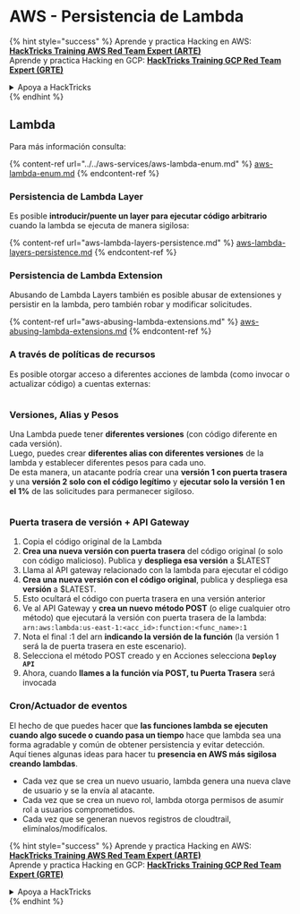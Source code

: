 # AWS - Persistencia de Lambda

{% hint style="success" %}
Aprende y practica Hacking en AWS:<img src="../../../../.gitbook/assets/image (1) (1) (1) (1).png" alt="" data-size="line">[**HackTricks Training AWS Red Team Expert (ARTE)**](https://training.hacktricks.xyz/courses/arte)<img src="../../../../.gitbook/assets/image (1) (1) (1) (1).png" alt="" data-size="line">\
Aprende y practica Hacking en GCP: <img src="../../../../.gitbook/assets/image (2) (1).png" alt="" data-size="line">[**HackTricks Training GCP Red Team Expert (GRTE)**<img src="../../../../.gitbook/assets/image (2) (1).png" alt="" data-size="line">](https://training.hacktricks.xyz/courses/grte)

<details>

<summary>Apoya a HackTricks</summary>

* Revisa los [**planes de suscripción**](https://github.com/sponsors/carlospolop)!
* **Únete al** 💬 [**grupo de Discord**](https://discord.gg/hRep4RUj7f) o al [**grupo de telegram**](https://t.me/peass) o **síguenos** en **Twitter** 🐦 [**@hacktricks\_live**](https://twitter.com/hacktricks_live)**.**
* **Comparte trucos de hacking enviando PRs a los** [**HackTricks**](https://github.com/carlospolop/hacktricks) y [**HackTricks Cloud**](https://github.com/carlospolop/hacktricks-cloud) repos de github.

</details>
{% endhint %}

## Lambda

Para más información consulta:

{% content-ref url="../../aws-services/aws-lambda-enum.md" %}
[aws-lambda-enum.md](../../aws-services/aws-lambda-enum.md)
{% endcontent-ref %}

### Persistencia de Lambda Layer

Es posible **introducir/puente un layer para ejecutar código arbitrario** cuando la lambda se ejecuta de manera sigilosa:

{% content-ref url="aws-lambda-layers-persistence.md" %}
[aws-lambda-layers-persistence.md](aws-lambda-layers-persistence.md)
{% endcontent-ref %}

### Persistencia de Lambda Extension

Abusando de Lambda Layers también es posible abusar de extensiones y persistir en la lambda, pero también robar y modificar solicitudes.

{% content-ref url="aws-abusing-lambda-extensions.md" %}
[aws-abusing-lambda-extensions.md](aws-abusing-lambda-extensions.md)
{% endcontent-ref %}

### A través de políticas de recursos

Es posible otorgar acceso a diferentes acciones de lambda (como invocar o actualizar código) a cuentas externas:

<figure><img src="../../../../.gitbook/assets/image (255).png" alt=""><figcaption></figcaption></figure>

### Versiones, Alias y Pesos

Una Lambda puede tener **diferentes versiones** (con código diferente en cada versión).\
Luego, puedes crear **diferentes alias con diferentes versiones** de la lambda y establecer diferentes pesos para cada uno.\
De esta manera, un atacante podría crear una **versión 1 con puerta trasera** y una **versión 2 solo con el código legítimo** y **ejecutar solo la versión 1 en el 1%** de las solicitudes para permanecer sigiloso.

<figure><img src="../../../../.gitbook/assets/image (120).png" alt=""><figcaption></figcaption></figure>

### Puerta trasera de versión + API Gateway

1. Copia el código original de la Lambda
2. **Crea una nueva versión con puerta trasera** del código original (o solo con código malicioso). Publica y **despliega esa versión** a $LATEST
1. Llama al API gateway relacionado con la lambda para ejecutar el código
3. **Crea una nueva versión con el código original**, publica y despliega esa **versión** a $LATEST.
1. Esto ocultará el código con puerta trasera en una versión anterior
4. Ve al API Gateway y **crea un nuevo método POST** (o elige cualquier otro método) que ejecutará la versión con puerta trasera de la lambda: `arn:aws:lambda:us-east-1:<acc_id>:function:<func_name>:1`
1. Nota el final :1 del arn **indicando la versión de la función** (la versión 1 será la de puerta trasera en este escenario).
5. Selecciona el método POST creado y en Acciones selecciona **`Deploy API`**
6. Ahora, cuando **llames a la función vía POST, tu Puerta Trasera** será invocada

### Cron/Actuador de eventos

El hecho de que puedes hacer que **las funciones lambda se ejecuten cuando algo sucede o cuando pasa un tiempo** hace que lambda sea una forma agradable y común de obtener persistencia y evitar detección.\
Aquí tienes algunas ideas para hacer tu **presencia en AWS más sigilosa creando lambdas**.

* Cada vez que se crea un nuevo usuario, lambda genera una nueva clave de usuario y se la envía al atacante.
* Cada vez que se crea un nuevo rol, lambda otorga permisos de asumir rol a usuarios comprometidos.
* Cada vez que se generan nuevos registros de cloudtrail, elimínalos/modifícalos.

{% hint style="success" %}
Aprende y practica Hacking en AWS:<img src="../../../../.gitbook/assets/image (1) (1) (1) (1).png" alt="" data-size="line">[**HackTricks Training AWS Red Team Expert (ARTE)**](https://training.hacktricks.xyz/courses/arte)<img src="../../../../.gitbook/assets/image (1) (1) (1) (1).png" alt="" data-size="line">\
Aprende y practica Hacking en GCP: <img src="../../../../.gitbook/assets/image (2) (1).png" alt="" data-size="line">[**HackTricks Training GCP Red Team Expert (GRTE)**<img src="../../../../.gitbook/assets/image (2) (1).png" alt="" data-size="line">](https://training.hacktricks.xyz/courses/grte)

<details>

<summary>Apoya a HackTricks</summary>

* Revisa los [**planes de suscripción**](https://github.com/sponsors/carlospolop)!
* **Únete al** 💬 [**grupo de Discord**](https://discord.gg/hRep4RUj7f) o al [**grupo de telegram**](https://t.me/peass) o **síguenos** en **Twitter** 🐦 [**@hacktricks\_live**](https://twitter.com/hacktricks_live)**.**
* **Comparte trucos de hacking enviando PRs a los** [**HackTricks**](https://github.com/carlospolop/hacktricks) y [**HackTricks Cloud**](https://github.com/carlospolop/hacktricks-cloud) repos de github.

</details>
{% endhint %}
